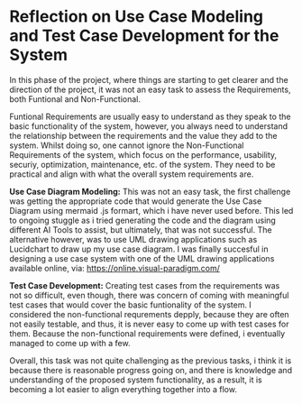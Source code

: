 # Reflection on Use Case Modeling and Test Case Development for the System

In this phase of the project, where things are starting to get clearer and the direction of the project, it was not an easy task to assess the Requirements, both Funtional and Non-Functional.

Funtional Requirements are usually easy to understand as they speak to the basic functionality of the system, however, you always need to understand the relationship between the requirements and the value they add to the system.
Whilst doing so, one cannot ignore the Non-Functional Requirements of the system, which focus on the performance, usability, securiy, optimization, maintenance, etc. of the system. They need to be practical and align with what the overall system requirements are.

**Use Case Diagram Modeling:** This was not an easy task, the first challenge was getting the appropriate code that would generate the Use Case Diagram using mermaid .js formart, which i have never used before.
This led to ongoing stuggle as i tried generating the code and the diagram using different AI Tools to assist, but ultimately, that was not successful. The alternative however, was to use UML drawing applications such as Lucidchart to draw up my use case diagram.
I was finally succesful in designing a use case system with one of the UML drawing applications available online, via: https://online.visual-paradigm.com/

**Test Case Development:** Creating test cases from the requirements was not so difficult, even though, there was concern of coming with meaningful test cases that would cover the basic funtionality of the system.
I considered the non-functional requrements depply, because they are often not easily testable, and thus, it is never easy to come up with test cases for them. 
Because the non-functional requirements were defined, i eventually managed to come up with a few.

Overall, this task was not quite challenging as the previous tasks, i think it is because there is reasonable progress going on, and there is knowledge and understanding of the proposed system functionality, as a result, it is becoming a lot easier to align everything together into a flow.
